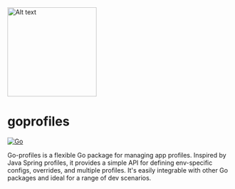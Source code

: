 <img src="profiles-gopher.png" alt="Alt text" width="200"/>

# goprofiles
[![Go](https://github.com/go-profiles/goprofiles/actions/workflows/go.yml/badge.svg)](https://github.com/go-profiles/goprofiles/actions/workflows/go.yml) 

Go-profiles is a flexible Go package for managing app profiles. Inspired by Java Spring profiles, it provides a simple API for defining env-specific configs, overrides, and multiple profiles. It's easily integrable with other Go packages and ideal for a range of dev scenarios.
